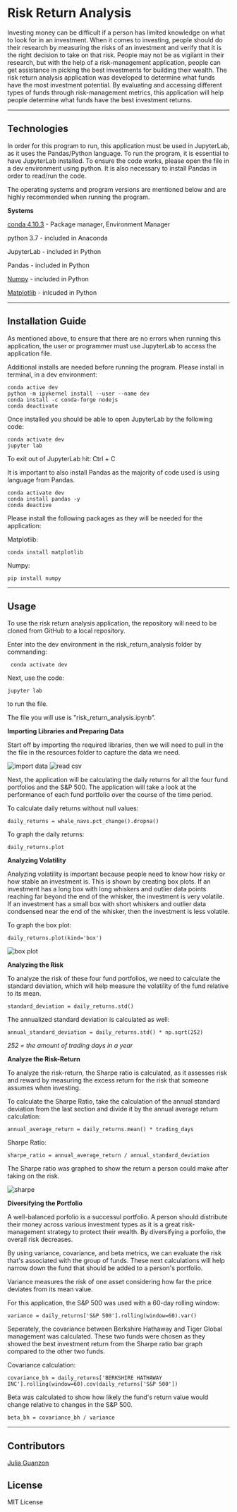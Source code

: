 # Risk Return Analysis

Investing money can be difficult if a person has limited knowledge on what to look for in an investment. When it comes to investing, people should do their research by measuring the risks of an investment and verify that it is the right decision to take on that risk. People may not be as vigilant in their research, but with the help of a risk-management application, people can get assistance in picking the best investments for building their wealth. The risk return analysis application was developed to determine what funds have the most investment potential. By evaluating and accessing different types of funds through risk-management metrics, this application will help people determine what funds have the best investment returns.

---

## Technologies

In order for this program to run, this application must be used in JupyterLab, as it uses the Pandas/Python language. To run the program, it is essential to have JupyterLab installed. To ensure the code works, please open the file in a dev environment using python. It is also necessary to install Pandas in order to read/run the code.

The operating systems and program versions are mentioned below and are highly recommended when running the program.

**Systems**

[conda 4.10.3](https://docs.anaconda.com/anaconda/install/index.html) - Package manager, Environment Manager

python 3.7 - included in Anaconda

JupyterLab - included in Python 

Pandas - included in Python

[Numpy](https://numpy.org/doc/stable/) - included in Python

[Matplotlib](https://matplotlib.org/stable/users/installing.html) - inlcuded in Python


---

## Installation Guide

As mentioned above, to ensure that there are no errors when running this application, the user or programmer must use JupyterLab to access the application file. 

Additional installs are needed before running the program. Please install in terminal, in a dev environment:

```JupyterLab
conda active dev
python -m ipykernel install --user --name dev
conda install -c conda-forge nodejs
conda deactivate

```
Once installed you should be able to open JupyterLab by the following code:

```
conda activate dev
jupyter lab
```

To exit out of JupyterLab hit: Ctrl + C

It is important to also install Pandas as the majority of code used is using language from Pandas.

```
conda activate dev
conda install pandas -y
conda deactive
```

Please install the following packages as they will be needed for the application:

Matplotlib:

```
conda install matplotlib
```

Numpy:

```
pip install numpy
```

---

## Usage

To use the risk return analysis application, the repository will need to be cloned from GitHub to a local repository. 

Enter into the dev environment in the risk_return_analysis folder by commanding: 

```
 conda activate dev
```
Next, use the code:

```
jupyter lab
```

to run the file.

The file you will use is "risk_return_analysis.ipynb".

**Importing Libraries and Preparing Data**

Start off by importing the required libraries, then we will need to pull in the the file in the resources folder to capture the data we need.

![import data](https://user-images.githubusercontent.com/84649228/126886027-827d68e6-5099-4eb9-8db6-f0b068d3d6ae.png)
![read csv](https://user-images.githubusercontent.com/84649228/126889169-31fcc65e-d80e-4333-8eaf-9d73112b2b55.png)


Next, the application will be calculating the daily returns for all the four fund portfolios and the S&P 500. The application will take a look at the performance of each fund portfolio over the course of the time period.

To calculate daily returns without null values:
```
daily_returns = whale_navs.pct_change().dropna()
```

To graph the daily returns:
```
daily_returns.plot
```

**Analyzing Volatility**

Analyzing volatility is important because people need to know how risky or how stable an investment is. This is shown by creating box plots. If an investment has a long box with long whiskers and outlier data points reaching far beyond the end of the whisker, the investment is very volatile. If an investment has a small box with short whiskers and outlier data condsensed near the end of the whisker, then the investment is less volatile.

To graph the box plot:
```
daily_returns.plot(kind='box')
```

![box plot](https://user-images.githubusercontent.com/84649228/126886088-d6de2e87-16b2-4419-9bd4-e1f8166749ca.png)


**Analyzing the Risk**

To analyze the risk of these four fund portfolios, we need to calculate the standard deviation, which will help measure the volatility of the fund relative to its mean.

```
standard_deviation = daily_returns.std()
```

The annualized standard deviation is calculated as well:

```
annual_standard_deviation = daily_returns.std() * np.sqrt(252)
```

*252 = the amount of trading days in a year*


**Analyze the Risk-Return**

To analyze the risk-return, the Sharpe ratio is calculated, as it assesses risk and reward by measuring the excess return for the risk that someone assumes when investing.

To calculate the Sharpe Ratio, take the calculation of the annual standard deviation from the last section and divide it by the annual average return calculation:

```
annual_average_return = daily_returns.mean() * trading_days
```

Sharpe Ratio:

```
sharpe_ratio = annual_average_return / annual_standard_deviation 
```

The Sharpe ratio was graphed to show the return a person could make after taking on the risk.

![sharpe](https://user-images.githubusercontent.com/84649228/126886096-acd997b1-e133-49bb-a669-d13596da02f0.png)


**Diversifying the Portfolio**

A well-balanced porfolio is a successul portfolio. A person should distribute their money across various investment types as it is a great risk-management strategy to protect their wealth. By diversifying a porfolio, the overall risk decreases.

By using variance, covariance, and beta metrics, we can evaluate the risk that's associated with the group of funds. These next calculations will help narrow down the fund that should be added to a person's portfolio.

Variance measures the risk of one asset considering how far the price deviates from its mean value.

For this application, the S&P 500 was used with a 60-day rolling window:

```
variance = daily_returns['S&P 500'].rolling(window=60).var()

```

Seperately, the covariance between Berkshire Hathaway and Tiger Global management was calculated. These two funds were chosen as they showed the best investment return from the Sharpe ratio bar graph compared to the other two funds.

Covariance calculation:
```
covariance_bh = daily_returns['BERKSHIRE HATHAWAY INC'].rolling(window=60).cov(daily_returns['S&P 500'])
```

Beta was calculated to show how likely the fund's return value would change relative to changes in the S&P 500.

```
beta_bh = covariance_bh / variance
```


---

## Contributors

[Julia Guanzon](www.linkedin.com/in/julia-guanzon)

## License

MIT License
